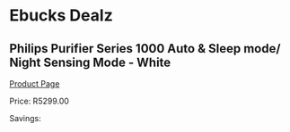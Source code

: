 
# Ebucks Dealz
## Philips Purifier Series 1000 Auto & Sleep mode/ Night Sensing Mode - White
[Product Page](https://www.ebucks.com/web/shop/productSelected.do?prodId=1234835315&catId=1236472104)

Price: R5299.00

Savings: 


	